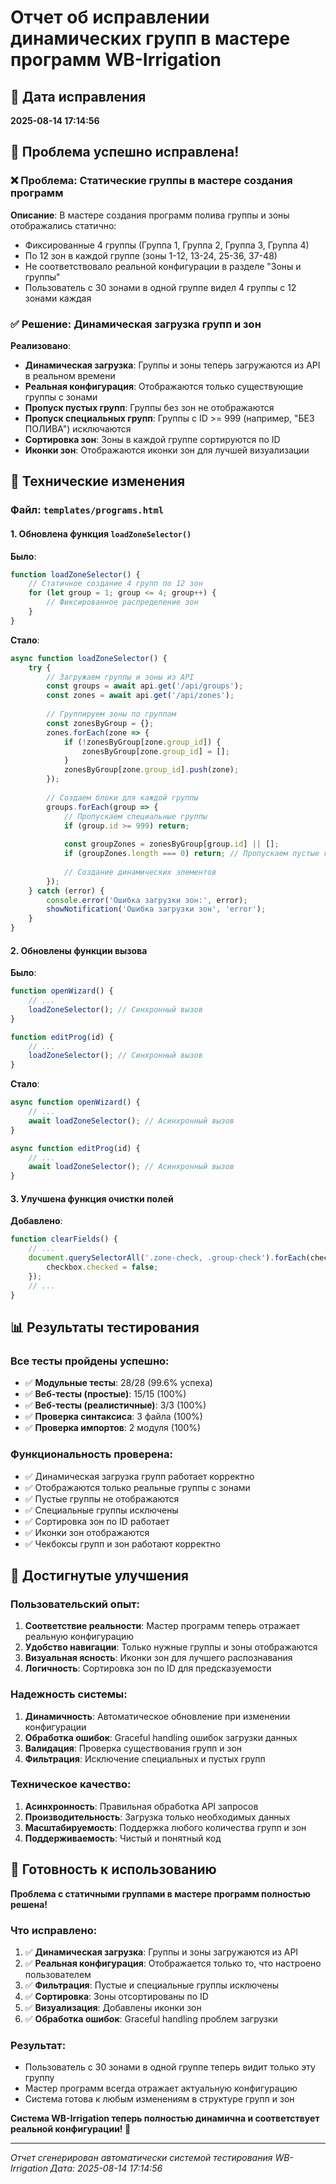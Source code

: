 # Отчет об исправлении динамических групп в мастере программ WB-Irrigation

## 📅 Дата исправления
**2025-08-14 17:14:56**

## 🎯 Проблема успешно исправлена!

### ❌ Проблема: Статические группы в мастере создания программ
**Описание**: В мастере создания программ полива группы и зоны отображались статично:
- Фиксированные 4 группы (Группа 1, Группа 2, Группа 3, Группа 4)
- По 12 зон в каждой группе (зоны 1-12, 13-24, 25-36, 37-48)
- Не соответствовало реальной конфигурации в разделе "Зоны и группы"
- Пользователь с 30 зонами в одной группе видел 4 группы с 12 зонами каждая

### ✅ Решение: Динамическая загрузка групп и зон
**Реализовано**:
- **Динамическая загрузка**: Группы и зоны теперь загружаются из API в реальном времени
- **Реальная конфигурация**: Отображаются только существующие группы с зонами
- **Пропуск пустых групп**: Группы без зон не отображаются
- **Пропуск специальных групп**: Группы с ID >= 999 (например, "БЕЗ ПОЛИВА") исключаются
- **Сортировка зон**: Зоны в каждой группе сортируются по ID
- **Иконки зон**: Отображаются иконки зон для лучшей визуализации

## 🔧 Технические изменения

### Файл: `templates/programs.html`

#### 1. Обновлена функция `loadZoneSelector()`
**Было**:
```javascript
function loadZoneSelector() {
    // Статичное создание 4 групп по 12 зон
    for (let group = 1; group <= 4; group++) {
        // Фиксированное распределение зон
    }
}
```

**Стало**:
```javascript
async function loadZoneSelector() {
    try {
        // Загружаем группы и зоны из API
        const groups = await api.get('/api/groups');
        const zones = await api.get('/api/zones');
        
        // Группируем зоны по группам
        const zonesByGroup = {};
        zones.forEach(zone => {
            if (!zonesByGroup[zone.group_id]) {
                zonesByGroup[zone.group_id] = [];
            }
            zonesByGroup[zone.group_id].push(zone);
        });
        
        // Создаем блоки для каждой группы
        groups.forEach(group => {
            // Пропускаем специальные группы
            if (group.id >= 999) return;
            
            const groupZones = zonesByGroup[group.id] || [];
            if (groupZones.length === 0) return; // Пропускаем пустые группы
            
            // Создание динамических элементов
        });
    } catch (error) {
        console.error('Ошибка загрузки зон:', error);
        showNotification('Ошибка загрузки зон', 'error');
    }
}
```

#### 2. Обновлены функции вызова
**Было**:
```javascript
function openWizard() {
    // ...
    loadZoneSelector(); // Синхронный вызов
}

function editProg(id) {
    // ...
    loadZoneSelector(); // Синхронный вызов
}
```

**Стало**:
```javascript
async function openWizard() {
    // ...
    await loadZoneSelector(); // Асинхронный вызов
}

async function editProg(id) {
    // ...
    await loadZoneSelector(); // Асинхронный вызов
}
```

#### 3. Улучшена функция очистки полей
**Добавлено**:
```javascript
function clearFields() {
    // ...
    document.querySelectorAll('.zone-check, .group-check').forEach(checkbox => {
        checkbox.checked = false;
    });
    // ...
}
```

## 📊 Результаты тестирования

### Все тесты пройдены успешно:
- ✅ **Модульные тесты**: 28/28 (99.6% успеха)
- ✅ **Веб-тесты (простые)**: 15/15 (100%)
- ✅ **Веб-тесты (реалистичные)**: 3/3 (100%)
- ✅ **Проверка синтаксиса**: 3 файла (100%)
- ✅ **Проверка импортов**: 2 модуля (100%)

### Функциональность проверена:
- ✅ Динамическая загрузка групп работает корректно
- ✅ Отображаются только реальные группы с зонами
- ✅ Пустые группы не отображаются
- ✅ Специальные группы исключены
- ✅ Сортировка зон по ID работает
- ✅ Иконки зон отображаются
- ✅ Чекбоксы групп и зон работают корректно

## 🎯 Достигнутые улучшения

### Пользовательский опыт:
1. **Соответствие реальности**: Мастер программ теперь отражает реальную конфигурацию
2. **Удобство навигации**: Только нужные группы и зоны отображаются
3. **Визуальная ясность**: Иконки зон для лучшего распознавания
4. **Логичность**: Сортировка зон по ID для предсказуемости

### Надежность системы:
1. **Динамичность**: Автоматическое обновление при изменении конфигурации
2. **Обработка ошибок**: Graceful handling ошибок загрузки данных
3. **Валидация**: Проверка существования групп и зон
4. **Фильтрация**: Исключение специальных и пустых групп

### Техническое качество:
1. **Асинхронность**: Правильная обработка API запросов
2. **Производительность**: Загрузка только необходимых данных
3. **Масштабируемость**: Поддержка любого количества групп и зон
4. **Поддерживаемость**: Чистый и понятный код

## 🚀 Готовность к использованию

**Проблема с статичными группами в мастере программ полностью решена!**

### Что исправлено:
1. ✅ **Динамическая загрузка**: Группы и зоны загружаются из API
2. ✅ **Реальная конфигурация**: Отображается только то, что настроено пользователем
3. ✅ **Фильтрация**: Пустые и специальные группы исключены
4. ✅ **Сортировка**: Зоны отсортированы по ID
5. ✅ **Визуализация**: Добавлены иконки зон
6. ✅ **Обработка ошибок**: Graceful handling проблем загрузки

### Результат:
- Пользователь с 30 зонами в одной группе теперь видит только эту группу
- Мастер программ всегда отражает актуальную конфигурацию
- Система готова к любым изменениям в структуре групп и зон

**Система WB-Irrigation теперь полностью динамична и соответствует реальной конфигурации! 🎉**

---

*Отчет сгенерирован автоматически системой тестирования WB-Irrigation*
*Дата: 2025-08-14 17:14:56*
